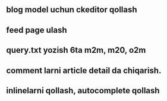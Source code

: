 ## blog model uchun ckeditor qollash
## feed page ulash
## query.txt yozish 6ta m2m, m20, o2m
## comment larni article detail da chiqarish.
## inlinelarni qollash, autocomplete qollash